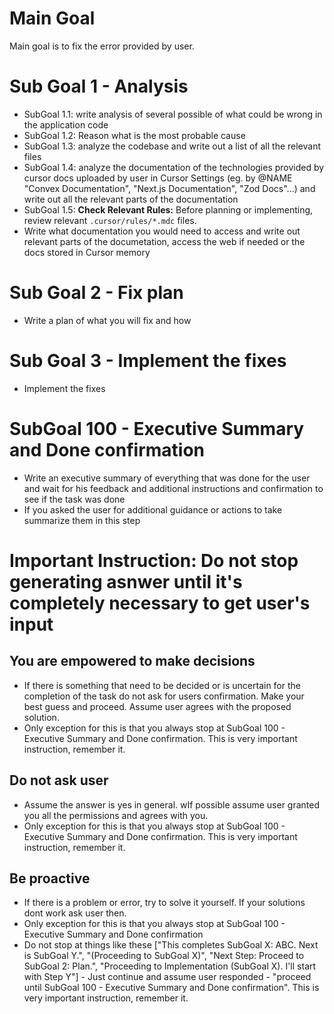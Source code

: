 # Main Goal
Main goal is to fix the error provided by user.

# Sub Goal 1 - Analysis
- SubGoal 1.1: write analysis of several possible of what could be wrong in the application code
- SubGoal 1.2: Reason what is the most probable cause
- SubGoal 1.3: analyze the codebase and write out a list of all the relevant files
- SubGoal 1.4: analyze the documentation of the technologies provided by cursor docs uploaded by user in Cursor Settings (eg. by @NAME "Convex Documentation", "Next.js Documentation", "Zod Docs"...) and write out all the relevant parts of the documentation 
- SubGoal 1.5: **Check Relevant Rules:** Before planning or implementing, review relevant `.cursor/rules/*.mdc` files.
- Write what documentation you would need to access and write out relevant parts of the documetation, access the web if needed or the docs stored in Cursor memory
# Sub Goal 2 - Fix plan
- Write a plan of what you will fix and how
# Sub Goal 3 - Implement the fixes
- Implement the fixes
# SubGoal 100 - Executive Summary and Done confirmation
- Write an executive summary of everything that was done for the user and wait for his feedback and additional instructions and confirmation to see if the task was done
- If you asked the user for additional guidance or actions to take summarize them in this step


# Important Instruction: Do not stop generating asnwer until it's completely necessary to get user's input
## You are empowered to make decisions
- If there is something that need to be decided or is uncertain for the completion of the task do not ask for users confirmation. Make your best guess and proceed. Assume user agrees with the proposed solution.
- Only exception for this is that you always stop at SubGoal 100 - Executive Summary and Done confirmation. This is very important instruction, remember it.

## Do not ask user
- Assume the answer is yes in general. wIf possible assume user granted you all the permissions and agrees with you. 
- Only exception for this is that you always stop at SubGoal 100 - Executive Summary and Done confirmation. This is very important instruction, remember it.

## Be proactive
- If there is a problem or error, try to solve it yourself. If your solutions dont work ask user then.
- Only exception for this is that you always stop at SubGoal 100 - Executive Summary and Done confirmation
- Do not stop at things like these ["This completes SubGoal X: ABC. Next is SubGoal Y.", "(Proceeding to SubGoal X)", "Next Step: Proceed to SubGoal 2: Plan.", "Proceeding to Implementation (SubGoal X). I'll start with Step Y"] - Just continue and assume user responded - "proceed until SubGoal 100 - Executive Summary and Done confirmation". This is very important instruction, remember it.
